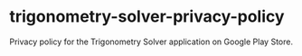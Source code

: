 # trigonometry-solver-privacy-policy
Privacy policy for the Trigonometry Solver application on Google Play Store.
